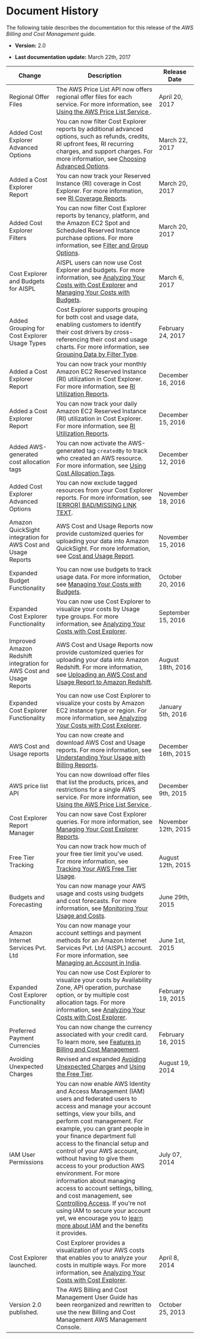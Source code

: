 # Document History<a name="History"></a>

The following table describes the documentation for this release of the *AWS Billing and Cost Management* guide\.

+ **Version:** 2\.0

+ **Last documentation update:** March 22th, 2017


|  Change  |  Description  |  Release Date  | 
| --- | --- | --- | 
| Regional Offer Files | The AWS Price List API now offers regional offer files for each service\. For more information, see [Using the AWS Price List Service ](price-changes.md)\. | April 20, 2017 | 
| Added Cost Explorer Advanced Options | You can now filter Cost Explorer reports by additional advanced options, such as refunds, credits, RI upfront fees, RI recurring charges, and support charges\. For more information, see [Choosing Advanced Options](advanced.md)\. | March 22, 2017 | 
| Added a Cost Explorer Report | You can now track your Reserved Instance \(RI\) coverage in Cost Explorer\. For more information, see [RI Coverage Reports](cost-explorer-new-report.md#ce-coverage-views)\. | March 20, 2017 | 
| Added Cost Explorer Filters | You can now filter Cost Explorer reports by tenancy, platform, and the Amazon EC2 Spot and Scheduled Reserved Instance purchase options\. For more information, see [Filter and Group Options](selectdim.md#filtergrouptypes)\. | March 20, 2017 | 
| Cost Explorer and Budgets for AISPL | AISPL users can now use Cost Explorer and budgets\. For more information, see [Analyzing Your Costs with Cost Explorer](cost-explorer-what-is.md) and [Managing Your Costs with Budgets](budgets-managing-costs.md)\. | March 6, 2017 | 
| Added Grouping for Cost Explorer Usage Types | Cost Explorer supports grouping for both cost and usage data, enabling customers to identify their cost drivers by cross\-referencing their cost and usage charts\. For more information, see [Grouping Data by Filter Type](groupdata.md)\. | February 24, 2017 | 
| Added a Cost Explorer Report | You can now track your monthly Amazon EC2 Reserved Instance \(RI\) utilization in Cost Explorer\. For more information, see [RI Utilization Reports](cost-explorer-new-report.md#ce-utilization-views)\. | December 16, 2016 | 
| Added a Cost Explorer Report | You can now track your daily Amazon EC2 Reserved Instance \(RI\) utilization in Cost Explorer\. For more information, see [RI Utilization Reports](cost-explorer-new-report.md#ce-utilization-views)\. | December 15, 2016 | 
| Added AWS\-generated cost allocation tags | You can now activate the AWS\-generated tag `createdBy` to track who created an AWS resource\. For more information, see [Using Cost Allocation Tags](cost-alloc-tags.md)\. | December 12, 2016 | 
| Added Cost Explorer Advanced Options | You can now exclude tagged resources from your Cost Explorer reports\. For more information, see [[ERROR] BAD/MISSING LINK TEXT](advanced.md#show-untagged-resources)\. | November 18, 2016 | 
| Amazon QuickSight integration for AWS Cost and Usage Reports | AWS Cost and Usage Reports now provide customized queries for uploading your data into Amazon QuickSight\. For more information, see [Cost and Usage Report](billing-reports-costusage.md)\. | November 15, 2016 | 
| Expanded Budget Functionality | You can now use budgets to track usage data\. For more information, see [Managing Your Costs with Budgets](budgets-managing-costs.md)\. | October 20, 2016 | 
| Expanded Cost Explorer Functionality | You can now use Cost Explorer to visualize your costs by Usage type groups\. For more information, see [Analyzing Your Costs with Cost Explorer](cost-explorer-what-is.md)\.  | September 15, 2016 | 
| Improved Amazon Redshift integration for AWS Cost and Usage Reports | AWS Cost and Usage Reports now provide customized queries for uploading your data into Amazon Redshift\. For more information, see [Uploading an AWS Cost and Usage Report to Amazon Redshift](billing-reports-costusage-upload.md)\. | August 18th, 2016 | 
| Expanded Cost Explorer Functionality | You can now use Cost Explorer to visualize your costs by Amazon EC2 instance type or region\. For more information, see [Analyzing Your Costs with Cost Explorer](cost-explorer-what-is.md)\. | January 5th, 2016 | 
| AWS Cost and Usage reports | You can now create and download AWS Cost and Usage reports\.  For more information, see [Understanding Your Usage with Billing Reports](billing-reports.md)\. | December 16th, 2015 | 
| AWS price list API | You can now download offer files that list the products, prices, and restrictions for a single AWS service\. For more information, see [Using the AWS Price List Service ](price-changes.md)\. | December 9th, 2015 | 
| Cost Explorer Report Manager | You can now save Cost Explorer queries\. For more information, see [Managing Your Cost Explorer Reports](cost-explorer-saved-reports.md)\. | November 12th, 2015 | 
| Free Tier Tracking | You can now track how much of your free tier limit you've used\. For more information, see [Tracking Your AWS Free Tier Usage](tracking-free-tier-usage.md)\. | August 12th, 2015 | 
| Budgets and Forecasting | You can now manage your AWS usage and costs using budgets and cost forecasts\. For more information, see [Monitoring Your Usage and Costs](monitoring-costs.md)\. | June 29th, 2015 | 
| Amazon Internet Services Pvt\. Ltd | You can now manage your account settings and payment methods for an Amazon Internet Services Pvt\. Ltd \(AISPL\) account\. For more information, see [Managing an Account in India](manage-account-payment-aispl.md)\. | June 1st, 2015 | 
| Expanded Cost Explorer Functionality | You can now use Cost Explorer to visualize your costs by Availability Zone, API operation, purchase option, or by multiple cost allocation tags\. For more information, see [Analyzing Your Costs with Cost Explorer](cost-explorer-what-is.md)\.  | February 19, 2015 | 
| Preferred Payment Currencies | You can now change the currency associated with your credit card\. To learn more, see [Features in Billing and Cost Management](billing-what-is.md#billingfeatures)\.  | February 16, 2015 | 
| Avoiding Unexpected Charges | Revised and expanded [Avoiding Unexpected Charges](checklistforunwantedcharges.md) and [Using the Free Tier](billing-free-tier.md)\. | August 19, 2014 | 
| IAM User Permissions | You can now enable AWS Identity and Access Management \(IAM\) users and federated users to access and manage your account settings, view your bills, and perform cost management\. For example, you can grant people in your finance department full access to the financial setup and control of your AWS account, without having to give them access to your production AWS environment\. For more information about managing access to account settings, billing, and cost management, see [Controlling Access](control-access-billing.md)\. If you're not using IAM to secure your account yet, we encourage you to [learn more about IAM](http://aws.amazon.com/iam/) and the benefits it provides\.  | July 07, 2014 | 
| Cost Explorer launched\.  | Cost Explorer provides a visualization of your AWS costs that enables you to analyze your costs in multiple ways\. For more information, see [Analyzing Your Costs with Cost Explorer](cost-explorer-what-is.md)\.  | April 8, 2014 | 
| Version 2\.0 published\. | The AWS Billing and Cost Management User Guide has been reorganized and rewritten to use the new Billing and Cost Management AWS Management Console\.  | October 25, 2013 | 